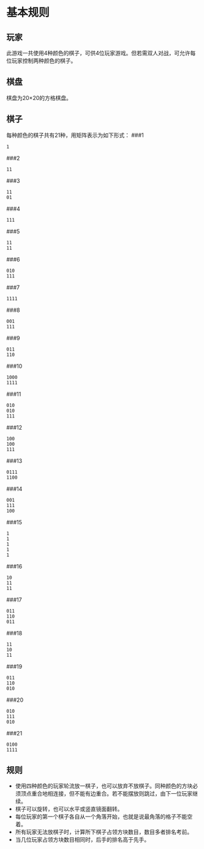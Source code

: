 基本规则
=========

玩家
---------
此游戏一共使用4种颜色的棋子，可供4位玩家游戏。但若需双人对战，可允许每位玩家控制两种颜色的棋子。

棋盘
---------
棋盘为20×20的方格棋盘。

棋子
---------
每种颜色的棋子共有21种，用矩阵表示为如下形式：
###1
```
1
```

###2
```
11
```

###3
```
11
01
```

###4
```
111
```

###5
```
11
11
```

###6
```
010
111
```

###7
```
1111
```

###8
```
001
111
```

###9
```
011
110
```

###10
```
1000
1111
```

###11
```
010
010
111
```

###12
```
100
100
111
```

###13
```
0111
1100
```

###14
```
001
111
100
```

###15
```
1
1
1
1
1
```

###16
```
10
11
11
```

###17
```
011
110
011
```

###18
```
11
10
11
```

###19
```
011
110
010
```

###20
```
010
111
010
```

###21
```
0100
1111
```

规则
-------
- 使用四种颜色的玩家轮流放一棋子，也可以放弃不放棋子。同种颜色的方块必须顶点重合地相连接，但不能有边重合。若不能摆放则跳过，由下一位玩家继续。
- 棋子可以旋转，也可以水平或竖直镜面翻转。
- 每位玩家的第一个棋子各自从一个角落开始，也就是说最角落的格子不能空着。
- 所有玩家无法放棋子时，计算所下棋子占领方块数目，数目多者排名考前。
- 当几位玩家占领方块数目相同时，后手的排名高于先手。
